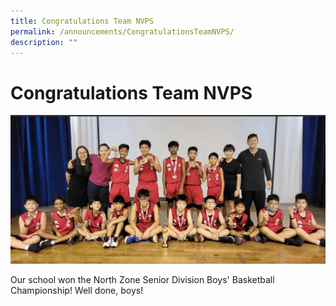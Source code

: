 ```yaml
---
title: Congratulations Team NVPS
permalink: /announcements/CongratulationsTeamNVPS/
description: ""
---
```

# Congratulations Team NVPS

![](/images/Homepage/b18e24c79_3209.png)

Our school won the North Zone Senior Division Boys' Basketball Championship! Well done, boys! 